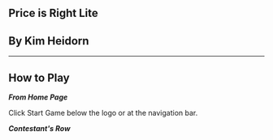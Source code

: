 ## Price is Right Lite
## By Kim Heidorn
---
## How to Play
**_From Home Page_**

Click Start Game below the logo or at the navigation bar.

**_Contestant's Row_**
